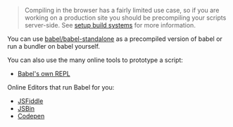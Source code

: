 <blockquote class="babel-callout babel-callout-warning">
  <p>

  </p>
  <p>
    Compiling in the browser has a fairly limited use case, so if you are
    working on a production site you should be precompiling your scripts
    server-side. See <a href="/docs/setup/#build-systems">setup build systems</a>
    for more information.
  </p>
</blockquote>

You can use [babel/babel-standalone](https://github.com/babel/babel-standalone#usage) as a precompiled version of babel or run a bundler on babel yourself.

You can also use the many online tools to prototype a script:

- [Babel's own REPL](https://babeljs.io/repl)

Online Editors that run Babel for you:

- [JSFiddle](https://jsfiddle.net/fh5whLfd/)
- [JSBin](http://jsbin.com/rokimopuse/edit?html,js,console,output)
- [Codepen](http://codepen.io/anon/pen/dOGgeO)
